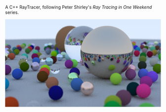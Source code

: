 A C++ RayTracer, following Peter Shirley's *Ray Tracing in One Weekend* series.

![screenshot](render.jpg)

